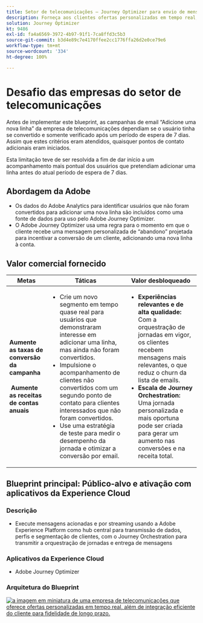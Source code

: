 ```yaml
---
title: Setor de telecomunicações – Journey Optimizer para envio de mensagens acionadas
description: Forneça aos clientes ofertas personalizadas em tempo real, além de uma integração eficiente do cliente para fidelidade de longo prazo.
solution: Journey Optimizer
kt: 9486
exl-id: fa4a6569-3972-4b97-91f1-7ca8ffd3c5b3
source-git-commit: b3d4e89c7e4170ffee2cc1776ffa26d2e0ce79e6
workflow-type: tm+mt
source-wordcount: '334'
ht-degree: 100%

---
```


# Desafio das empresas do setor de telecomunicações

Antes de implementar este blueprint, as campanhas de email “Adicione uma nova linha” da empresa de telecomunicações dependiam se o usuário tinha se convertido e somente verificado após um período de espera de 7 dias. Assim que estes critérios eram atendidos, quaisquer pontos de contato adicionais eram iniciados.

Esta limitação teve de ser resolvida a fim de dar início a um acompanhamento mais pontual dos usuários que pretendiam adicionar uma linha antes do atual período de espera de 7 dias.

## Abordagem da Adobe

* Os dados do Adobe Analytics para identificar usuários que não foram convertidos para adicionar uma nova linha são incluídos como uma fonte de dados para uso pelo Adobe Journey Optimizer.
* O Adobe Journey Optimizer usa uma regra para o momento em que o cliente recebe uma mensagem personalizada de “abandono” projetada para incentivar a conversão de um cliente, adicionando uma nova linha à conta.


## Valor comercial fornecido

| Metas | Táticas | Valor desbloqueado |
|---|---|---|
| **Aumente as taxas de conversão da campanha **<br></br>** Aumente as receitas de contas anuais**</ul> | <ul><li>Crie um novo segmento em tempo quase real para usuários que demonstraram interesse em adicionar uma linha, mas ainda não foram convertidos.</li><li>Impulsione o acompanhamento de clientes não convertidos com um segundo ponto de contato para clientes interessados que não foram convertidos. </li><li>Use uma estratégia de teste para medir o desempenho da jornada e otimizar a conversão por email.</li></ul> | <ul><li><strong>Experiências relevantes e de alta qualidade:</strong> Com a orquestração de jornadas em vigor, os clientes recebem mensagens mais relevantes, o que reduz o churn da lista de emails.</li><li><strong>Escala de Journey Orchestration:</strong> Uma jornada personalizada e mais oportuna pode ser criada para gerar um aumento nas conversões e na receita total.</li></ul> |

## Blueprint principal: Público-alvo e ativação com aplicativos da Experience Cloud

### Descrição

<ul><li>Execute mensagens acionadas e por streaming usando a Adobe Experience Platform como hub central para transmissão de dados, perfis e segmentação de clientes, com o Journey Orchestration para transmitir a orquestração de jornadas e entrega de mensagens</li></ul>

### Aplicativos da Experience Cloud

<ul><li>Adobe Journey Optimizer</li></ul>

### Arquitetura do Blueprint

<a href="https://experienceleague.adobe.com/docs/blueprints-learn/architecture/customer-journeys/journey-optimizer.html?lang=pt-BR"><img alt="a imagem em miniatura de uma empresa de telecomunicações que oferece ofertas personalizadas em tempo real, além de integração eficiente do cliente para fidelidade de longo prazo." src="https://experienceleague.adobe.com/docs/blueprints-learn/assets/journey-optimizer.png?lang=en"/></a>
